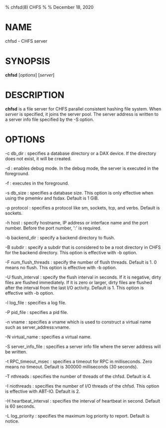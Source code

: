 % chfsd(8) CHFS
%
% December 18, 2020

# NAME
chfsd - CHFS server

# SYNOPSIS
**chfsd** [_options_] [_server_]

# DESCRIPTION
**chfsd** is a file server for CHFS parallel consistent hashing file system.  When _server_ is specified, it joins the server pool.  The server address is written to a server info file specified by the -S option.

# OPTIONS
-c db_dir
: specifies a database directory or a DAX device.  If the directory does not exist, it will be created.

-d
: enables debug mode.  In the debug mode, the server is executed in the foreground.

-f
: executes in the foreground.

-s db_size
: specifies a database size.  This option is only effective when using the pmemkv and fsdax.  Default is 1 GiB.

-p protocol
: specifies a protocol like sm, sockets, tcp, and verbs.  Default is sockets.

-h host
: specify hostname, IP address or interface name and the port number.  Before the port number, ':' is required.

-b backend_dir
: specify a backend directory to flush.

-B subdir
: specify a subdir that is considered to be a root directory in CHFS for the backend directory.  This option is effective with -b option.

-F num_flush_threads
: specify the number of flush threads.  Default is 1.  0 means no flush.  This option is effective with -b option.

-U flush_interval
: specify the flush interval in seconds.  If it is negative, dirty files are flushed immediately.  If it is zero or larger, dirty files are flushed after the interval from the last I/O activity.  Default is 1.  This option is effective with -b option.

-l log_file
: specifies a log file.

-P pid_file
: specifies a pid file.

-n vname
: specifies a vname which is used to construct a virtual name such as server_address:vname.

-N virtual_name
: specifies a virtual name.

-S server_info_file
: specifies a server info file where the server address will be written.

-t RPC_timeout_msec
: specifies a timeout for RPC in milliseconds.  Zero means no timeout.  Default is 300000 milliseconds (30 seconds).

-T nthreads
: specifies the number of threads of the chfsd.  Default is 4.

-I niothreads
: specifies the number of I/O threads of the chfsd.  This option is effective with ABT-IO.  Default is 2.

-H heartbeat_interval
: specifies the interval of heartbeat in second.  Default is 60 seconds.

-L log_priority
: specifies the maximum log priority to report.  Default is notice.
